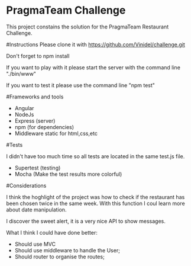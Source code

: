 # PragmaTeam Challenge

This project constains the solution for the PragmaTeam Restaurant Challenge.

#Instructions
Please clone it with https://github.com/Vinidel/challenge.git

Don't forget to npm install

If you want to play with it please start the server with the command line "./bin/www"

If you want to test it please use the command line "npm test"

#Frameworks and tools

- Angular
- NodeJs
- Express (server)
- npm (for dependencies)
- Middleware static for html,css,etc

#Tests

I didn't have too much time so all tests are located in the same test.js file.

- Supertest (testing)
- Mocha (Make the test results more colorful)

#Considerations

I think the hoghlight of the project was how to check if the restaurant has been chosen twice in the same week. With this function I coul learn more about date manipulation.

I discover the sweet alert, it is a very nice API to show messages.

What I think I could have done better:
- Should use MVC
- Should use middleware to handle the User;
- Should router to organise the routes;
